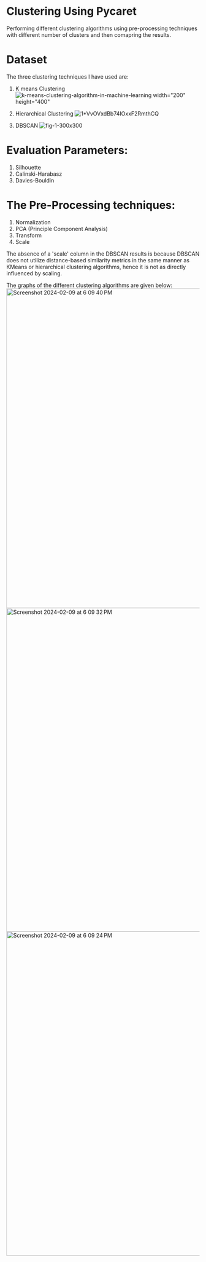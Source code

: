 # Clustering Using Pycaret
Performing different clustering algorithms using pre-processing techniques with different number of clusters and then comapring the results.


# Dataset

The three clustering techniques I have used are:
1. K means Clustering
   ![k-means-clustering-algorithm-in-machine-learning width="200" height="400"](https://github.com/akshita79/clustering_using_pycaret/assets/92212914/916c44c3-a6dc-43c3-9331-46c2e55d6af3 )

3. Hierarchical Clustering
   ![1*VvOVxdBb74IOxxF2RmthCQ](https://github.com/akshita79/clustering_using_pycaret/assets/92212914/11bd976a-029f-4663-9a45-132c50ffebc2)

4. DBSCAN
   ![fig-1-300x300](https://github.com/akshita79/clustering_using_pycaret/assets/92212914/753f2918-0255-418f-b22e-1a65cec93a23)


# Evaluation Parameters:
1. Silhouette
2. Calinski-Harabasz
3. Davies-Bouldin

# The Pre-Processing techniques:
1. Normalization
2. PCA (Principle Component Analysis)
3. Transform
4. Scale

The absence of a 'scale' column in the DBSCAN results is because DBSCAN does not utilize distance-based similarity metrics in the same manner as KMeans or hierarchical clustering algorithms, hence it is not as directly influenced by scaling.

The graphs of the different clustering algorithms are given below:
<img width="832" alt="Screenshot 2024-02-09 at 6 09 40 PM" src="https://github.com/gandhi25samar/Clustering-Assignment-102103145/assets/95834377/08cbdbe4-6669-4fd4-b8e8-e7f1f6dfd586">
<img width="842" alt="Screenshot 2024-02-09 at 6 09 32 PM" src="https://github.com/gandhi25samar/Clustering-Assignment-102103145/assets/95834377/05ad2829-6cc6-4b27-8b9a-fc5d896311fb">
<img width="845" alt="Screenshot 2024-02-09 at 6 09 24 PM" src="https://github.com/gandhi25samar/Clustering-Assignment-102103145/assets/95834377/ca2e27f0-23a2-40ad-b969-3e95fe4b7f3c">



